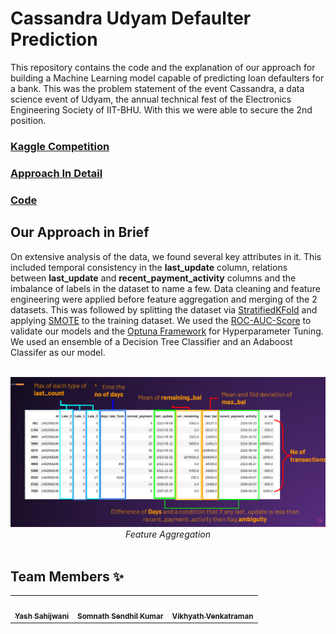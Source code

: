 # Cassandra Udyam Defaulter Prediction
This repository contains the code and the explanation of our approach for building a Machine Learning model capable of predicting loan defaulters for a bank. This was the problem statement of the event Cassandra, a data science event of Udyam, the annual technical fest of the Electronics Engineering Society of IIT-BHU. With this we were able to secure the 2nd position.

### [Kaggle Competition](https://www.kaggle.com/c/cassandra-udyam21)

### [Approach In Detail](https://docs.google.com/presentation/d/1WixdK9DOvoyJOs2eGVcu-dKVSAS83WzqBok9wT54ugM/edit?usp=sharing)

### [Code](https://github.com/Vikhyath08/Cassandra-Udyam-Defaulter-Prediction/blob/main/Cassandra%20Ctrl%20Shift%20Intelligence.ipynb)

## Our Approach in Brief
On extensive analysis of the data, we found several key attributes in it. This included temporal consistency in the <b>last_update</b> column, relations between <b>last_update</b> and <b>recent_payment_activity</b> columns and the imbalance of labels in the dataset to name a few. Data cleaning and feature engineering were applied before feature aggregation and merging of the 2 datasets. This was followed by splitting the dataset via [StratifiedKFold](https://scikit-learn.org/stable/modules/generated/sklearn.model_selection.StratifiedKFold.html) and applying [SMOTE](https://machinelearningmastery.com/smote-oversampling-for-imbalanced-classification/) to the training dataset. We used the [ROC-AUC-Score](https://scikit-learn.org/stable/modules/generated/sklearn.metrics.roc_auc_score.html) to validate our models and the [Optuna Framework](https://optuna.org/) for Hyperparameter Tuning.
We used an ensemble of a Decision Tree Classifier and an Adaboost Classifer as our model.

<br>
<div align="center">
<img src="assets/img.png">
</div>
<div align="center">
<em>Feature Aggregation</em> 
</div>
<br>


## Team Members ✨

<table>
   <td align="center">
      <a href="https://github.com/Terabyte17">
         <img src="https://avatars1.githubusercontent.com/u/60649571?s=400&u=e8e56b7d722ad82052f836ca929c79216144e425&v=4" width="100px;" alt=""/>
         <br />
         <sub>
            <b>Yash Sahijwani</b>
         </sub>
      </a>
      <br />
   </td>
   <td align="center">
      <a href="https://github.com/hex-plex">
         <img src="https://avatars.githubusercontent.com/u/56990337?v=4" width="100px;" alt=""/>
         <br />
         <sub>
            <b>Somnath Sendhil Kumar</b>
         </sub>
      </a>
      <br />
   </td>
   <td align="center">
      <a href="https://github.com/Vikhyath08">
         <img src="https://avatars.githubusercontent.com/u/55887656?v=4" width="100px;" alt=""/>
         <br />
         <sub>
            <b>Vikhyath Venkatraman</b>
         </sub>
      </a>
      <br />
   </td>
</table>








